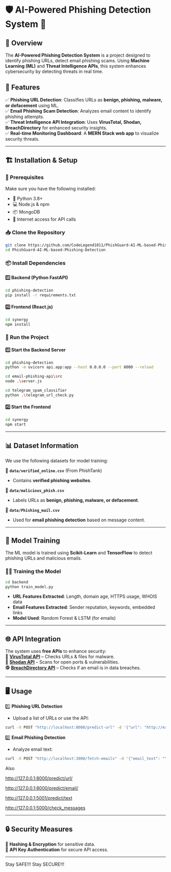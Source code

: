 # 🛡️ AI-Powered Phishing Detection System 🚀

## 📌 Overview  
The **AI-Powered Phishing Detection System** is a project designed to identify phishing URLs, detect email phishing scams. Using **Machine Learning (ML)** and **Threat Intelligence APIs**, this system enhances cybersecurity by detecting threats in real time.

## 🌟 Features  
✅ **Phishing URL Detection**: Classifies URLs as **benign, phishing, malware, or defacement** using ML.  
✅ **Email Phishing Scam Detection**: Analyzes email content to identify phishing attempts.  
✅ **Threat Intelligence API Integration**: Uses **VirusTotal, Shodan, BreachDirectory** for enhanced security insights.  
✅ **Real-time Monitoring Dashboard**: A **MERN Stack web app** to visualize security threats.  

---

## 🏗️ Installation & Setup  

### 🔧 Prerequisites  
Make sure you have the following installed:  
- 🐍 Python 3.8+  
- 💻 Node.js & npm  
- 📦 MongoDB  
- 🛜 Internet access for API calls  

### 📥 Clone the Repository  
```bash
git clone https://github.com/CodeLegend1011/PhishGuard-AI-ML-based-Phishing-Detection.git
cd PhishGuard-AI-ML-based-Phishing-Detection
```

### 📦 Install Dependencies  
#### 1️⃣ Backend (Python FastAPI)  
```bash
cd phishing-detection
pip install -r requirements.txt
```
#### 2️⃣ Frontend (React.js)  
```bash
cd synergy
npm install
```

### 🚀 Run the Project  
#### 1️⃣ Start the Backend Server  
```bash
cd phishing-detection
python -m uvicorn api.app:app --host 0.0.0.0 --port 8000 --reload

cd email-phishing-api\src
node .\server.js

cd telegram_spam_classifier
python .\telegram_url_check.py
```
#### 2️⃣ Start the Frontend  
```bash
cd synergy
npm start
```

---

## 📊 Dataset Information  
We use the following datasets for model training:  

📂 **`data/verified_online.csv`** (From PhishTank)  
- Contains **verified phishing websites**.  

📂 **`data/malicious_phish.csv`**  
- Labels URLs as **benign, phishing, malware, or defacement**.  

📂 **`data/Phishing_mail.csv`**  
- Used for **email phishing detection** based on message content.  

---

## 🧠 Model Training  
The ML model is trained using **Scikit-Learn** and **TensorFlow** to detect phishing URLs and malicious emails.  

### 🏋️‍♂️ Training the Model  
```bash
cd backend
python train_model.py
```
- **URL Features Extracted**: Length, domain age, HTTPS usage, WHOIS data  
- **Email Features Extracted**: Sender reputation, keywords, embedded links  
- **Model Used**: Random Forest & LSTM (for emails)  

---

## 🌐 API Integration  
The system uses **free APIs** to enhance security:  
🔗 **[VirusTotal API](https://www.virustotal.com/gui/home/upload)** – Checks URLs & files for malware.  
🔎 **[Shodan API](https://www.shodan.io/)** – Scans for open ports & vulnerabilities.  
🕵️ **[BreachDirectory API](https://breachdirectory.org/)** – Checks if an email is in data breaches.  

---

## 🖥️ Usage  

1️⃣ **Phishing URL Detection**  
- Upload a list of URLs or use the API:  
```bash
curl -X POST "http://localhost:8000/predict-url" -d '{"url": "http://example.com"}' -H "Content-Type: application/json"
```

2️⃣ **Email Phishing Detection**  
- Analyze email text:  
```bash
curl -X POST "http://localhost:3000/fetch-emails" -d '{"email_text": "Your account is at risk! Click here."}' -H "Content-Type: application/json"
```
Also

http://127.0.0.1:8000/predict/url/

http://127.0.0.1:8000/predict/email/

http://127.0.0.1:5001/predict/text

http://127.0.0.1:5000/check_messages


---

## 🔒 Security Measures  
🔹 **Hashing & Encryption** for sensitive data.  
🔹 **API Key Authentication** for secure API access.  

---

Stay SAFE!!! Stay SECURE!!!
